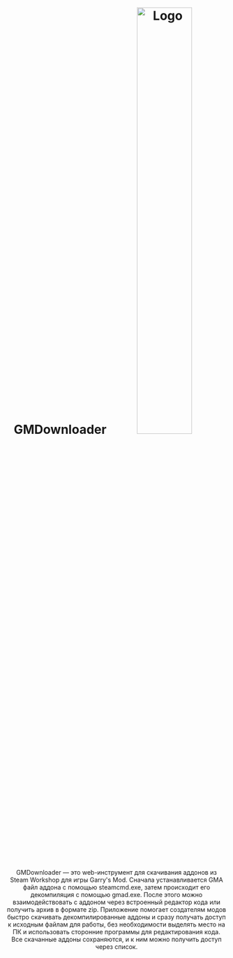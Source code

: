 <h1 align="center">
    GMDownloader
    <img src="https://i.imgur.com/P9L5wrv.png" alt="Logo" style="width:50%; height:auto;">
</h1>

<p align="center">GMDownloader — это web-инструмент для скачивания аддонов из Steam Workshop для игры Garry's Mod. Сначала устанавливается GMA файл аддона с помощью steamcmd.exe, затем происходит его декомпиляция с помощью gmad.exe. После этого можно взаимодействовать с аддоном через встроенный редактор кода или получить архив в формате zip. Приложение помогает создателям модов быстро скачивать декомпилированные аддоны и сразу получать доступ к исходным файлам для работы, без необходимости выделять место на ПК и использовать сторонние программы для редактирования кода. Все скачанные аддоны сохраняются, и к ним можно получить доступ через список.</p>

<!-- <p align="center">
    <img src="https://i.imgur.com/8Ig3rlu.gif" alt="Gif">
</p> -->
